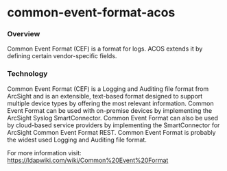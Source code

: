 # common-event-format-acos

### Overview
Common Event Format (CEF) is a format for logs. ACOS extends it by defining certain vendor-specific fields.

### Technology
Common Event Format (CEF) is a Logging and Auditing file format from ArcSight and is an extensible, text-based format designed to support multiple device types by offering the most relevant information. Common Event Format can be used with on-premise devices by implementing the ArcSight Syslog SmartConnector. Common Event Format can also be used by cloud-based service providers by implementing the SmartConnector for ArcSight Common Event Format REST. Common Event Format is probably the widest used Logging and Auditing file format.

For more information visit: https://ldapwiki.com/wiki/Common%20Event%20Format

